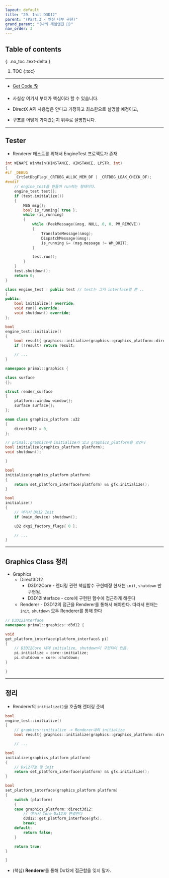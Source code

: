 ```yaml
---
layout: default
title: "29. Init D3D12"
parent: "(Part.3 - 엔진 내부 구현)"
grand_parent: "(나의 게임엔진 🎲)"
nav_order: 3
---
```


## Table of contents
{: .no_toc .text-delta }

1. TOC
{:toc}

---

* [Get Code 🌎](https://github.com/Arthur880708/ArthurDX12GameEngine/commit/cb151b055ed1ea53d2a9305b3fc8366ecabae550)

* 사실상 여기서 부터가 핵심이라 할 수 있습니다.
* DirectX API 사용법은 안다고 가정하고 최소한으로 설명할 예정이고, 
* **구조**를 어떻게 가져갔는지 위주로 설명합니다.

---

## Tester

* Renderer 테스트를 위해서 EngineTest 프로젝트가 존재

```cpp
int WINAPI WinMain(HINSTANCE, HINSTANCE, LPSTR, int)
{
#if _DEBUG
    _CrtSetDbgFlag(_CRTDBG_ALLOC_MEM_DF | _CRTDBG_LEAK_CHECK_DF);
#endif
    // engine_test를 만들어 run하는 형태이다.
    engine_test test{};
    if (test.initialize())
    {
        MSG msg{};
        bool is_running{ true };
        while (is_running)
        {
            while (PeekMessage(&msg, NULL, 0, 0, PM_REMOVE))
            {
                TranslateMessage(&msg);
                DispatchMessage(&msg);
                is_running &= (msg.message != WM_QUIT);
            }

            test.run();
        }
    }
    test.shutdown();
    return 0;
}
```

```cpp
class engine_test : public test // test는 그저 interface일 뿐 ..
{
public: 
    bool initialize() override;
    void run() override;
    void shutdown() override;
};
```

```cpp
bool
engine_test::initialize()
{
    bool result{ graphics::initialize(graphics::graphics_platform::direct3d12) };
    if (!result) return result;

    // ...
}
```

```cpp
namespace primal::graphics {

class surface
{};

struct render_surface
{
    platform::window window{};
    surface surface{};
};

enum class graphics_platform :u32
{
    direct3d12 = 0,
};

// primal::graphics에 initialize가 있고 graphics_platform을 넘긴다
bool initialize(graphics_platform platform);
void shutdown();

}
```

```cpp
bool
initialize(graphics_platform platform)
{
    return set_platform_interface(platform) && gfx.initialize();
}
```

```cpp
bool
initialize()
{
    // 여기서 DX12 Init
    if (main_device) shutdown();

    u32 dxgi_factory_flags{ 0 };

    // ...
}
```

---

## Graphics Class 정리

* Graphics
    * Direct3D12
        * D3D12Core - 렌더링 관련 핵심함수 구현예정 현재는 `init`, `shutdown` 만 구현됨.
        * D3D12Interface - core에 구현된 함수에 접근하게 해준다
    * Renderer - D3D12의 접근을 Renderer를 통해서 해야한다. 따라서 현재는 `init`, `shutdown` 모두 Renderer를 통해 한다

```cpp
// D3D12Interface
namespace primal::graphics::d3d12 {

void
get_platform_interface(platform_interface& pi)
{
    // D3D12Core 내에 initialize, shutdown이 구현되어 있음.
    pi.initialize = core::initialize;
    pi.shutdown = core::shutdown;
}

}
```

---

## 정리

* Renderer의 `initialize()`을 호출해 랜더링 준비

```cpp
bool
engine_test::initialize()
{
    // graphics::initialize -> Renderer내의 initialize
    bool result{ graphics::initialize(graphics::graphics_platform::direct3d12) };

    // ...
```

```cpp
bool
initialize(graphics_platform platform)
{
    // Dx12지정 및 init
    return set_platform_interface(platform) && gfx.initialize();
}

bool
set_platform_interface(graphics_platform platform)
{
    switch (platform)
    {
    case graphics_platform::direct3d12:
        // 여기서 Core Dx12와 연결한다
        d3d12::get_platform_interface(gfx);
        break;
    default:
        return false;
    }

    return true;
}

} 
```

* (핵심) **Renderer**를 통해 Dx12에 접근함을 잊지 말자.